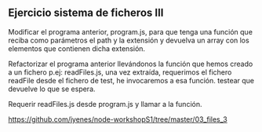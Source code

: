 ## Ejercicio sistema de ficheros III

Modificar el programa anterior, program.js, para que tenga una función que reciba como parámetros el path y la extensión y devuelva un array con los elementos que contienen dicha extensión.

Refactorizar el programa anterior llevándonos la función que hemos creado a un fichero p.ej: readFiles.js, una vez extraída, requerimos el fichero readFile desde el fichero de test, he invocaremos a esa función.
testear que devuelve lo que se espera.

Requerir readFiles.js desde program.js y llamar a la función.

https://github.com/jyenes/node-workshopS1/tree/master/03_files_3